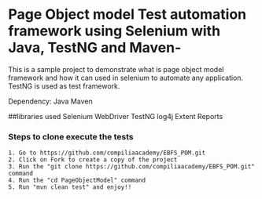 # Page Object model Test automation framework using Selenium with Java, TestNG and Maven-
This is a sample project to demonstrate what is page object model framework and how it can used in selenium to automate any application.
TestNG is used as test framework.

Dependency:
Java
Maven

##libraries used
	Selenium WebDriver
	TestNG
	log4j
	Extent Reports

### Steps to clone execute the tests
```
1. Go to https://github.com/compiliaacademy/EBFS_POM.git
2. Click on Fork to create a copy of the project
3. Run the "git clone https://github.com/compiliaacademy/EBFS_POM.git" command
4. Run the "cd PageObjectModel" command
5. Run "mvn clean test" and enjoy!!
```
